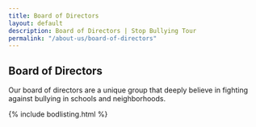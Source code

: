 ```yaml
---
title: Board of Directors
layout: default
description: Board of Directors | Stop Bullying Tour
permalink: "/about-us/board-of-directors"
---
```

<section>
	<div class="container">
		<div class="row">
			<div class="col-lg-12 col-md-12 col-sm-12 col-xs-12">
				<h1>Board of Directors</h1>
				<p>Our board of directors are a unique group that deeply believe in fighting against bullying in schools and neighborhoods.</p>
			</div>
		</div>
		{% include bodlisting.html %}
	</div>
</section>
